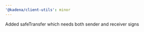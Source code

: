 ```yaml
---
'@kadena/client-utils': minor
---
```


Added safeTransfer which needs both sender and receiver signs

